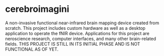 # cerebroimagini
A non-invasive functional near-infrared brain mapping device created from scratch. This project includes custom hardware as well as a desktop application to operate the fNIR device. Applications for this project are neroscience research, computer interfaces, and many other brain-related fields. THIS PROJECT IS STILL IN ITS INITIAL PHASE AND IS NOT FUNCTIONAL AS OF YET.
